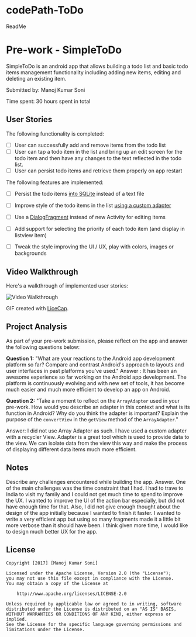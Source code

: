 # codePath-ToDo
ReadMe


# Pre-work - SimpleToDo 

SimpleToDo is an android app that allows building a todo list and basic todo items management functionality including adding new items, editing and deleting an existing item.

Submitted by: Manoj Kumar Soni

Time spent: 30 hours spent in total

## User Stories

The following  functionality is completed:

* [ ] User can successfully add and remove items from the todo list
* [ ] User can tap a todo item in the list and bring up an edit screen for the todo item and then have any changes to the text reflected in the todo list.
* [ ] User can persist todo items and retrieve them properly on app restart

The following features are implemented:

* [ ] Persist the todo items [into SQLite](http://guides.codepath.com/android/Persisting-Data-to-the-Device#sqlite) instead of a text file
* [ ] Improve style of the todo items in the list [using a custom adapter](http://guides.codepath.com/android/Using-an-ArrayAdapter-with-ListView)
* [ ] Use a [DialogFragment](http://guides.codepath.com/android/Using-DialogFragment) instead of new Activity for editing items
* [ ] Add support for selecting the priority of each todo item (and display in listview item)
* [ ] Tweak the style improving the UI / UX, play with colors, images or backgrounds


## Video Walkthrough

Here's a walkthrough of implemented user stories:

<img src='http://i.imgur.com/link/to/your/gif/file.gif' title='Video Walkthrough' width='' alt='Video Walkthrough' />

GIF created with [LiceCap](http://www.cockos.com/licecap/).

## Project Analysis

As part of your pre-work submission, please reflect on the app and answer the following questions below:

**Question 1:** "What are your reactions to the Android app development platform so far? Compare and contrast Android's approach to layouts and user interfaces in past platforms you've used."
Answer : It has been an awesome experience so far working on the Android app development. 
The platform is continuously evolving and with new set of tools, 
it has become much easier and much more efficient to develop an app on Android. 

**Question 2:** "Take a moment to reflect on the `ArrayAdapter` used in your pre-work. How would you describe an adapter in this context and what is its function in Android? Why do you think the adapter is important? Explain the purpose of the `convertView` in the `getView` method of the `ArrayAdapter`."

Answer: I did not use Array Adapter as such. I have used a custom adapter with a recycler View. 
Adapter is a great tool which is used to provide data to the view. We can isolate data from the view this way 
and make the process of displaying different data items much more efficient. 

## Notes

Describe any challenges encountered while building the app.
Answer. One of the main challenges was the time constraint that I had. 
I had to trave to India to visit my family and I could not get much time to spend to improve the UX.
I wanted to improve the UI of the action bar especially, but did not have enough time for that. 
Also, I did not give enough thought about the design of the app initially because I wanted to finish it faster. 
I wanted to write a very efficient app but using so many fragments made it a little bit more verbose 
than it should have been. I think given more time, I would like to design much better UX for the app. 
## License

    Copyright [2017] [Manoj Kumar Soni]

    Licensed under the Apache License, Version 2.0 (the "License");
    you may not use this file except in compliance with the License.
    You may obtain a copy of the License at

        http://www.apache.org/licenses/LICENSE-2.0

    Unless required by applicable law or agreed to in writing, software
    distributed under the License is distributed on an "AS IS" BASIS,
    WITHOUT WARRANTIES OR CONDITIONS OF ANY KIND, either express or implied.
    See the License for the specific language governing permissions and
    limitations under the License.
